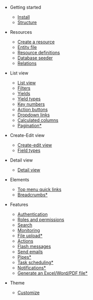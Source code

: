 - Getting started

  - [Install](getting-started/install.md)
  - [Structure](getting-started/structure.md)

- Resources

  - [Create a resource](resources/create-a-resource.md)
  - [Entity file](resources/entity-file.md)
  - [Resource definitions](resources/resource-definitions.md)
  - [Database seeder](resources/database-seeder)
  - [Relations](resources/relations.md)

- List view

  - [List view](list/list.md)
  - [Filters](list/filters.md)
  - [Yields](list/yields.md)
  - [Yield types](list/yield-types.md)
  - [Key numbers](list/key-numbers.md)
  - [Action buttons](list/action-buttons.md)
  - [Dropdown links](list/dropdown-links.md)
  - [Calculated columns](list/calculated-columns.md)
  - [Pagination\*]()

- Create-Edit view

  - [Create-edit view](create-edit/create-edit.md)
  - [Field types](create-edit/field-types.md)

- Detail view

  - [Detail view](detail/detail.md)

- Elements

  - [Top menu quick links](elements/quick-links.md)
  - [Breadcrumbs\*]()

- Features

  - [Authentication](features/authentication.md)
  - [Roles and permissions](features/roles-and-permissions.md)
  - [Search](features/search.md)
  - [Monitoring](features/monitoring.md)
  - [File upload\*](features/file-upload.md)
  - [Actions](features/actions.md)
  - [Flash messages](features/flash-messages.md)
  - [Send emails](features/send-emails.md)
  - [Pipes\*]()
  - [Task scheduling\*]()
  - [Notifications\*]()
  - [Generate an Excel/Word/PDF file\*]()

- Theme
  - [Customize](theme/customize.md)
